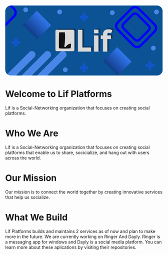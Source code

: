 ![alt text](https://github.com/Lif-Platforms/.github/blob/main/profile/Lif%20Banner%202.png)
# Welcome to Lif Platforms
Lif is a Social-Networking organization that focuses on creating social platforms.

# Who We Are
Lif is a Social-Networking organization that focuses on creating social platforms that enable us to share, socicialize, and hang out with users across the world. 

# Our Mission
Our mission is to connect the world together by creating innovative services that help us socialize. 

# What We Build
Lif Platforms builds and maintains 2 services as of now and plan to make more in the future. We are currently working on Ringer And Dayly. Ringer is a messaging app for windows and Dayly is a social media platform. You can learn more about these aplications by visiting their repositories. 
